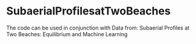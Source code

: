 # SubaerialProfilesatTwoBeaches
The code can be used in conjunction with Data from: Subaerial Profiles at Two Beaches: Equilibrium and Machine Learning
